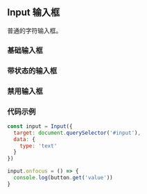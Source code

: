 ## Input 输入框

普通的字符输入框。

<section class="example">
  <h3>基础输入框</h3>

  <div>
    <div id="input1"></div>
    <div id="input2"></div>
  </div>
</section>

<section class="example">
  <h3>带状态的输入框</h3>

  <div>
    <div id="input3"></div>
    <div id="input4"></div>
  </div>
</section>

<section class="example">
  <h3>禁用输入框</h3>

  <div>
    <div id="input5"></div>
  </div>
</section>

### 代码示例
```javascript
const input = Input({
  target: document.querySelector('#input'),
  data: {
    type: 'text'
  }
})

input.onfocus = () => {
  console.log(button.get('value'))
}
```